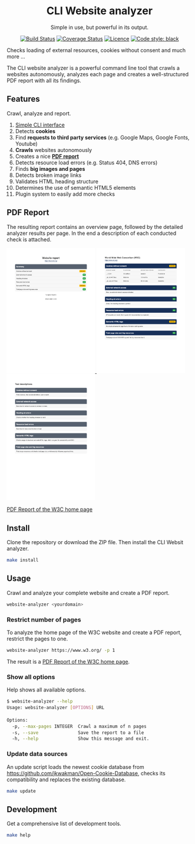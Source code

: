 
<div align="center">

# CLI Website analyzer

Simple in use, but powerful in its output.

[![Build Status](https://github.com/MattHag/gdpr-website-checker-cli/workflows/build/badge.svg)](https://github.com/MattHag/gdpr-website-checker-cli/actions)
[![Coverage Status](https://coveralls.io/repos/github/MattHag/gdpr-website-checker-cli/badge.svg?branch=main&t=o2BiJf)](https://coveralls.io/github/MattHag/gdpr-website-checker-cli?branch=main)
[![Licence](https://img.shields.io/github/license/MattHag/gdpr-website-checker-cli)](LICENSE)
[![Code style: black](https://img.shields.io/badge/code%20style-black-000000.svg)](https://github.com/psf/black)

</div>

Checks loading of external resources, cookies without consent and much more ...

The CLI website analyzer is a powerful command line tool that crawls a websites autonomously, analyzes each page and creates a well-structured PDF report with all its findings.


## Features

Crawl, analyze and report.

1. [Simple CLI interface](#usage)
2. Detects **cookies**
3. Find **requests to third party services** (e.g. Google Maps, Google Fonts, Youtube)
4. **Crawls** websites autonomously
5. Creates a nice **[PDF report](#pdf-report)**
6. Detects resource load errors (e.g. Status 404, DNS errors)
7. Finds **big images and pages**
8. Detects broken image links
9. Validates HTML heading structure
10. Determines the use of semantic HTML5 elements
11. Plugin system to easily add more checks


## PDF Report

The resulting report contains an overview page, followed by the detailed analyzer results per page.
In the end a description of each conducted check is attached.

<a href="./docs/examples/w3c_report-1.png">
   <img alt="Screenshot of summary page from W3C report" src="./docs/examples/w3c_report-1.png" width="240px">
</a>
<a href="./docs/examples/w3c_report-2.png">
   <img alt="Screenshot of details page from W3C report" src="./docs/examples/w3c_report-2.png" width="240px">
</a>
<a href="./docs/examples/w3c_report-3.png">
   <img alt="Screenshot of test description page from W3C report" src="./docs/examples/w3c_report-3.png" width="240px">
</a>

[PDF Report of the W3C home page](docs/examples/w3c_report.pdf)


## Install

Clone the repository or download the ZIP file.
Then install the CLI Websit analyzer.

```bash
make install
```


## Usage

Crawl and analyze your complete website and create a PDF report.

```bash
website-analyzer <yourdomain>
```

### Restrict number of pages

To analyze the home page of the W3C website and create a PDF report, restrict the pages to one.

```bash
website-analyzer https://www.w3.org/ -p 1
```

The result is a [PDF Report of the W3C home page](docs/examples/w3c_report.pdf).

### Show all options

Help shows all available options.

```bash
$ website-analyzer --help
Usage: website-analyzer [OPTIONS] URL

Options:
  -p, --max-pages INTEGER  Crawl a maximum of n pages
  -s, --save               Save the report to a file
  -h, --help               Show this message and exit.

```

### Update data sources

An update script loads the newest cookie database from https://github.com/jkwakman/Open-Cookie-Database, checks its
compatibility and replaces the existing database.

```bash
make update
```


## Development

Get a comprehensive list of development tools.

```bash
make help
```
